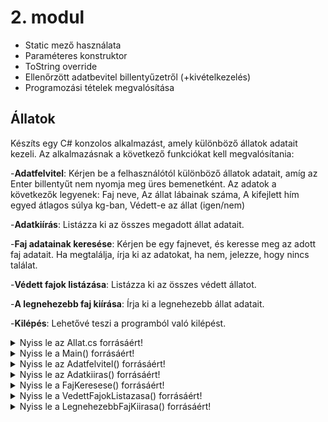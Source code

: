 # 2. modul

- Static mező használata
- Paraméteres konstruktor
- ToString override
- Ellenőrzött adatbevitel billentyűzetről (+kivételkezelés)
- Programozási tételek megvalósítása

## Állatok
Készíts egy C# konzolos alkalmazást, amely különböző állatok adatait kezeli. Az alkalmazásnak a következő funkciókat kell megvalósítania:

-**Adatfelvitel**: Kérjen be a felhasználótól különböző állatok adatait, amíg az Enter billentyűt nem nyomja meg üres bemenetként. Az adatok a következők legyenek: Faj neve, Az állat lábainak száma, A kifejlett hím egyed átlagos súlya kg-ban, Védett-e az állat (igen/nem)

-**Adatkiírás**: Listázza ki az összes megadott állat adatait.

-**Faj adatainak keresése**:  Kérjen be egy fajnevet, és keresse meg az adott faj adatait. Ha megtalálja, írja ki az adatokat, ha nem, jelezze, hogy nincs találat.

-**Védett fajok listázása**: Listázza ki az összes védett állatot.

-**A legnehezebb faj kiírása**: Írja ki a legnehezebb állat adatait.

-**Kilépés**: Lehetővé teszi a programból való kilépést.

<details>
<summary>Nyiss le az Allat.cs forrásáért!</summary>

### `Allat.cs` példa:
```c#
internal class Allat
    {
        public static Allat legnehezebbAllat;

        public string nev;
        public int labakSzama;
        public double atlagosSuly;
        public bool vedett;

        public Allat(string nev, int labakSzama, double atlagosSuly, bool vedett)
        {
            this.nev = nev;
            this.labakSzama = labakSzama;
            this.atlagosSuly = atlagosSuly;
            this.vedett = vedett;

            //Már az új példány létrehozásakor eltároljuk a legnehezebb állat példányt, így a LegnehezebbFajKiirasa() fgv nagyon leegyszerűsödik.
            if (legnehezebbAllat == null || atlagosSuly > legnehezebbAllat.atlagosSuly)
            {
                legnehezebbAllat = this;
            }
        }

        public override string ToString()
        {
            return $"Név: {nev}, Lábak száma: {labakSzama}, Átlagos súly: {atlagosSuly} kg, Védett: {vedett}";
        }
    }

```
</details>

<details>
<summary>Nyiss le a Main() forrásáért!</summary>

### `Main` példa:
```c#
static void Main(string[] args)
        {
            Console.OutputEncoding = System.Text.Encoding.Unicode;
            Console.InputEncoding = System.Text.Encoding.Unicode;
            List<Allat> allatok = new List<Allat>();
            while (true)
            {
                Console.WriteLine("1. Adatfelvitel");
                Console.WriteLine("2. Adatkiírás");
                Console.WriteLine("3. Faj adatainak keresése");
                Console.WriteLine("4. Védett fajok listázása");
                Console.WriteLine("5. A legnehezebb faj kiírása");
                Console.WriteLine("6. Kilépés");
                Console.Write("Válassz egy opciót:");
                
                char valasztas = Console.ReadKey(true).KeyChar;
                Console.WriteLine();

                switch (valasztas)
                {
                    case '1':
                        Adatfelvitel(allatok);
                        break;
                    case '2':
                        Adatkiiras(allatok);
                        break;
                    case '3':
                        FajKeresese(allatok);
                        break;
                    case '4':
                        VedettFajokListazasa(allatok);
                        break;
                    case '5':
                        LegnehezebbFajKiirasa();
                        break;
                    case '6':
                        Console.WriteLine("Nyomj egy billentyűt a kilépéshez!");
                        Console.ReadKey();
                        return;
                    default:
                        Console.WriteLine("Érvénytelen választás, próbáld újra.");
                        break;
                }

            }
        }
```
</details>

<details>
<summary>Nyiss le az Adatfelvitel() forrásáért!</summary>

### `Adatfelvitel()` példa:
```c#
        static void Adatfelvitel(List<Allat> allatok)
        {
            while (true)
            {
                try
                {
                    Console.WriteLine("Add meg a faj nevét (vagy nyomj Entert a befejezéshez):");
                    string nev = Console.ReadLine();
                    if (String.IsNullOrWhiteSpace(nev))
                        break;

                    Console.WriteLine("Add meg az állat lábainak számát:");
                    if (!int.TryParse(Console.ReadLine(), out int labakSzama))
                    {
                        Console.WriteLine("Érvénytelen számformátum. Próbáld újra.");
                        continue;
                    }

                    Console.WriteLine("Add meg a kifejlett hím egyed átlagos súlyát kg-ban:");
                    if (!double.TryParse(Console.ReadLine(), out double atlagosSuly))
                    {
                        Console.WriteLine("Érvénytelen számformátum. Próbáld újra.");
                        continue;
                    }

                    Console.WriteLine("Védett? (i/n):");
                    char vedettInput = Console.ReadKey(false).KeyChar;
                    bool vedett = vedettInput == 'i' ? true : vedettInput == 'n' ? false : throw new ArgumentException("Érvénytelen válasz.");
                    Console.WriteLine();

                    allatok.Add(new Allat(nev, labakSzama, atlagosSuly, vedett));
                }
                catch (Exception ex)
                {
                    Console.WriteLine($"Hiba történt: {ex.Message}. Próbáld újra.");
                }
            }
        }


```
</details>

<details>
<summary>Nyiss le az Adatkiiras() forrásáért!</summary>

### `Adatkiiras()` példa:
```c#
        static void Adatkiiras(List<Allat> allatok)
        {
            Console.WriteLine("\nMegadott fajok:");
            if (allatok.Count > 0)
            {
                foreach (Allat allat in allatok)
                {
                    //Használjuk az override-olt ToString() -et, ki sem kell írni a ToString() függvényt mert így is az hívódik meg 
                    Console.WriteLine(allat);
                }
            }
            else
            {
                Console.WriteLine("Nincs találat.");
            }
        }

```
</details>


<details>
<summary>Nyiss le a FajKeresese() forrásáért!</summary>

### `FajKeresese()` példa:
```c#
        static void FajKeresese(List<Allat> allatok)
        {
            Console.Write("Add meg a keresett faj nevét: ");
            string keresettNev = Console.ReadLine();
            Allat talalat = null;

            foreach (Allat allat in allatok)
            {
                if (allat.nev.Equals(keresettNev, StringComparison.OrdinalIgnoreCase))
                {
                    talalat = allat;
                    break;
                }
            }

            if (talalat != null)
            {
                Console.WriteLine("Talált faj:");
                Console.WriteLine(talalat);
            }
            else
            {
                Console.WriteLine("Nincs találat.");
            }
        }


```
</details>


<details>
<summary>Nyiss le a VedettFajokListazasa() forrásáért!</summary>

### `VedettFajokListazasa()` példa:
```c#
        static void VedettFajokListazasa(List<Allat> allatok)
        {
            Console.WriteLine("Védett fajok:");
            List<Allat> vedettFajok = new List<Allat>();
            //List<Allat> vedettFajok = allatok.FindAll(a => a.vedett);

            foreach (Allat allat in allatok)
            {
                if (allat.vedett)
                {
                    vedettFajok.Add(allat);
                }
            }

            if (vedettFajok.Count > 0)
            {
                Console.WriteLine("Védett fajok:");
                foreach (Allat allat in vedettFajok)
                {
                    Console.WriteLine(allat);
                }
            }
            else
            {
                Console.WriteLine("Nincs találat.");
            }
        }


```
</details>


<details>
<summary>Nyiss le a LegnehezebbFajKiirasa() forrásáért!</summary>

### `LegnehezebbFajKiirasa()` példa:
```c#
        static void LegnehezebbFajKiirasa()
        {
            if (Allat.legnehezebbAllat != null)
            {
                Console.WriteLine("A legnehezebb faj:");
                Console.WriteLine(Allat.legnehezebbAllat);
            }
            else
            {
                Console.WriteLine("Nincs megadott faj.");
            }
        }

```
</details>

